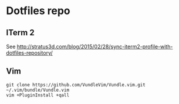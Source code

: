 # Dotfiles repo

## ITerm 2
See http://stratus3d.com/blog/2015/02/28/sync-iterm2-profile-with-dotfiles-repository/

## Vim

    git clone https://github.com/VundleVim/Vundle.vim.git ~/.vim/bundle/Vundle.vim
    vim +PluginInstall +qall